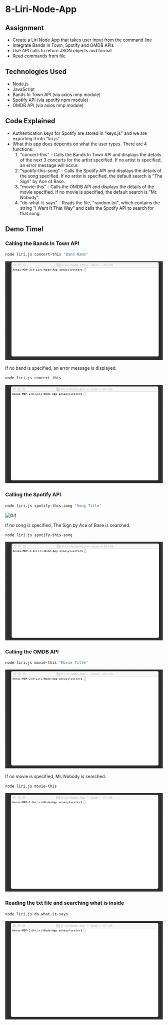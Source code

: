 # 8-Liri-Node-App

## Assignment
* Create a Liri Node App that takes user input from the command line
* Integrate Bands In Town, Spotify and OMDB APIs
* Use API calls to return JSON objects and format
* Read commands from file

## Technologies Used
* Node.js
* JavaScript
* Bands In Town API (via axios nmp module)
* Spotify API (via spotify npm module)
* OMDB API (via axios nmp module)

## Code Explained
* Authentication keys for Spotify are stored in "keys.js" and we are exporting it into "liri.js"
* What this app does depends on what the user types. There are 4 functions:
    1. "concert-this" - Calls the Bands In Town API and displays the details of the next 3 concerts for the artist specified. If no artist is specified, an error message will occur.
    1. "spotify-this-song" - Calls the Spotify API and displays the details of the song specified. If no artist is specified, the default search is "The Sign" by Ace of Base.
    1. "movie-this" - Calls the OMDB API and displays the details of the movie specified. If no movie is specified, the default search is "Mr. Nobody".
    1. "do-what-it-says" - Reads the file, "random.txt", which contains the string "I Want It That Way" and calls the Spotify API to search for that song.

## Demo Time!

### Calling the Bands In Town API
```bash
node liri.js concert-this "Band Name"
```
![Gif](gifs/concert.gif)

If no band is specified, an error message is displayed.
```bash
node liri.js concert-this
```
![Gif](gifs/concert-default.gif)

### Calling the Spotify API
```bash
node liri.js spotify-this-song "Song Title"
```
![Gif](gifs/spotify.gif)

If no song is specified, The Sign by Ace of Base is searched.
```bash
node liri.js spotify-this-song
```
![Gif](gifs/spotify-default.gif)

### Calling the OMDB API
```bash
node liri.js movie-this "Movie Title"
```
![Gif](gifs/movie.gif)

If no movie is specified, Mr. Nobody is searched.
```bash
node liri.js movie-this
```
![Gif](gifs/movie-default.gif)

### Reading the txt file and searching what is inside
```bash
node liri.js do-what-it-says
```
![Gif](gifs/dowhatitsays.gif)